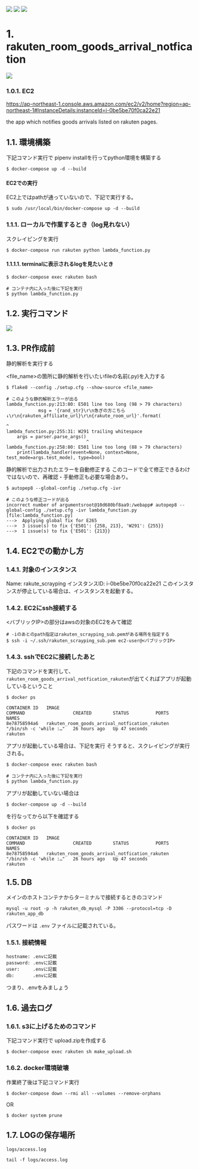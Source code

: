<img src="https://img.shields.io/badge/-Python-F9DC3E.svg?logo=python&style=flat"> <img src="https://img.shields.io/badge/-Amazon%20AWS-232F3E.svg?logo=amazon-aws&style=flat"> <img src="https://img.shields.io/badge/-Docker-1488C6.svg?logo=docker&style=flat-square">

# 1. rakuten_room_goods_arrival_notfication
<img src="https://img.shields.io/badge/ver.-v2.1.0-ff7964.svg?style=for-the-badge">

### 1.0.1. EC2
https://ap-northeast-1.console.aws.amazon.com/ec2/v2/home?region=ap-northeast-1#InstanceDetails:instanceId=i-0be5be70f0ca22e21

the app which notifies goods arrivals listed on rakuten pages.

## 1.1. 環境構築
下記コマンド実行で pipenv installを行ってpython環境を構築する
```
$ docker-compose up -d --build
```
#### EC2での実行

EC2上ではpathが通っていないので、下記で実行する。
```
$ sudo /usr/local/bin/docker-compose up -d --build
```

### 1.1.1. ローカルで作業するとき（log見れない）
スクレイピングを実行
```
$ docker-compose run rakuten python lambda_function.py
```

#### 1.1.1.1. terminalに表示されるlogを見たいとき
```
$ docker-compose exec rakuten bash

# コンテナ内に入った後に下記を実行
$ python lambda_function.py
```

## 1.2. 実行コマンド
<img src="https://img.shields.io/badge/MUST%20CHECK-Execution%20Commnands-3DBB3D.svg?logo=&style=flat-square">

## 1.3. PR作成前
静的解析を実行する

<file_name>の箇所に静的解析を行いたいfileの名前(.py)を入力する

```
$ flake8 --config ./setup.cfg --show-source <file_name>

# このような静的解析エラーが出る
lambda_function.py:213:80: E501 line too long (98 > 79 characters)
            msg = '{rand_str}\r\n急ぎの方こちら↓\r\n{rakuten_affiliate_url}\r\n{rakute_room_url}'.format(
                                                                               ^
lambda_function.py:255:31: W291 trailing whitespace
    args = parser.parse_args() 
                              ^
lambda_function.py:258:80: E501 line too long (88 > 79 characters)
    print(lambda_handler(event=None, context=None, test_mode=args.test_mode), type=bool)
```

静的解析で出力されたエラーを自動修正する
このコードで全て修正できるわけではないので、再確認・手動修正も必要な場合あり。

```
$ autopep8 --global-config ./setup.cfg -ivr

# このような修正コードが出る
incorrect number of argumentsroot@10d680bf8aa9:/webapp# autopep8 --global-config ./setup.cfg -ivr lambda_function.py 
[file:lambda_function.py]
--->  Applying global fix for E265
--->  3 issue(s) to fix {'E501': {258, 213}, 'W291': {255}}
--->  1 issue(s) to fix {'E501': {213}}
```

## 1.4. EC2での動かし方
### 1.4.1. 対象のインスタンス
Name: rakute_scrayping
インスタンスID: i-0be5be70f0ca22e21
このインスタンスが停止している場合は、インスタンスを起動する。
### 1.4.2. EC2にssh接続する

<バブリックIP>の部分はawsの対象のEC2をみて確認
```
# -iのあとのpath指定はrakuten_scrayping_sub.pemがある場所を指定する
$ ssh -i ~/.ssh/rakuten_scrayping_sub.pem ec2-user@<バブリックIP>
```
### 1.4.3. sshでEC2に接続したあと

下記のコマンドを実行して、`rakuten_room_goods_arrival_notfication_rakuten`が出てくればアプリが起動しているということ
```
$ docker ps

CONTAINER ID   IMAGE                                            COMMAND                  CREATED        STATUS          PORTS     NAMES
8e78758594a6   rakuten_room_goods_arrival_notfication_rakuten   "/bin/sh -c 'while :…"   26 hours ago   Up 47 seconds             rakuten
```

アプリが起動している場合は、下記を実行
そうすると、スクレイピングが実行される。
```
$ docker-compose exec rakuten bash

# コンテナ内に入った後に下記を実行
$ python lambda_function.py
```

アプリが起動していない場合は

```
$ docker-compose up -d --build
```
を行なってから以下を確認する

```
$ docker ps

CONTAINER ID   IMAGE                                            COMMAND                  CREATED        STATUS          PORTS     NAMES
8e78758594a6   rakuten_room_goods_arrival_notfication_rakuten   "/bin/sh -c 'while :…"   26 hours ago   Up 47 seconds             rakuten
```

## 1.5. DB

メインのホストコンテナからターミナルで接続するときのコマンド
```
mysql -u root -p -h rakuten_db_mysql -P 3306 --protocol=tcp -D rakuten_app_db
```

パスワードは `.env` ファイルに記載されている。

### 1.5.1. 接続情報

```
hostname: .envに記載
password: .envに記載
user:     .envに記載
db:       .envに記載
```
つまり、.envをみましょう

## 1.6. 過去ログ

### 1.6.1. s3に上げるためのコマンド
下記コマンド実行で upload.zipを作成する
```
$ docker-compose exec rakuten sh make_upload.sh
```

### 1.6.2. docker環境破壊
作業終了後は下記コマンド実行
```
$ docker-compose down --rmi all --volumes --remove-orphans
```
OR
```
$ docker system prune
```

## 1.7. LOGの保存場所

`logs/access.log`

```
tail -f logs/access.log
```
